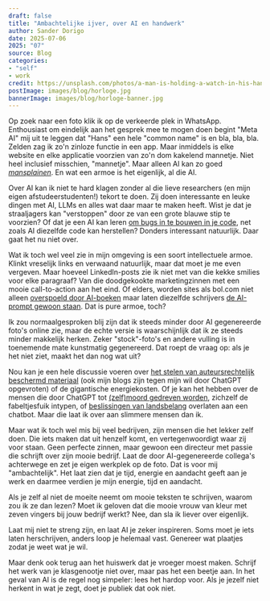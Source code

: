 ```yaml
---
draft: false
title: "Ambachtelijke ijver, over AI en handwerk"
author: Sander Dorigo
date: 2025-07-06
2025: "07"
source: Blog
categories:
- "self"
- work
credit: https://unsplash.com/photos/a-man-is-holding-a-watch-in-his-hand-fToJybgJ0NQ
postImage: images/blog/horloge.jpg
bannerImage: images/blog/horloge-banner.jpg
---
```


Op zoek naar een foto klik ik op de verkeerde plek in WhatsApp. Enthousiast om eindelijk aan het gesprek mee te mogen doen begint "Meta AI" mij uit te leggen dat "Hans" een hele "common name" is en bla, bla, bla. Zelden zag ik zo'n zinloze functie in een app. Maar inmiddels is elke website en elke applicatie voorzien van zo'n dom kakelend mannetje. Niet heel inclusief misschien, "mannetje". Maar alleen AI kan zo goed *[mansplainen](https://en.wikipedia.org/wiki/Mansplaining)*. En wat een armoe is het eigenlijk, al die AI.

<!-- more -->

Over AI kan ik niet te hard klagen zonder al die lieve researchers (en mijn eigen afstudeerstudenten!) tekort te doen. Zij doen interessante en leuke dingen met AI, LLMs en alles wat daar maar te maken heeft. Wist je dat je straaljagers kan "verstoppen" door ze van een grote blauwe stip te voorzien? Of dat je een AI kan leren [om bugs in te bouwen in je code](https://blog.sshh.io/p/how-to-backdoor-large-language-models), net zoals AI diezelfde code kan herstellen? Donders interessant natuurlijk. Daar gaat het nu niet over.

Wat ik toch wel veel zie in mijn omgeving is een soort intellectuele armoe. Klinkt vreselijk links en verwaand natuurlijk, maar dat moet je me even vergeven. Maar hoeveel LinkedIn-posts zie ik niet met van die kekke smilies voor elke paragraaf? Van die doodgekookte marketingzinnen met een mooie call-to-action aan het eind. Of elders, worden sites als bol.com niet alleen [overspoeld door AI-boeken](https://www.groene.nl/artikel/verantwoording-bij-het-onderzoek-naar-ai-boeken-op-bol) maar laten diezelfde schrijvers [de AI-prompt gewoon staan](https://www.latintimes.com/fantasy-author-called-out-using-ai-after-leaving-prompt-published-book-so-embarrassing-583727). Dat is pure armoe, toch?

Ik zou normaalgesproken blij zijn dat ik steeds minder door AI gegenereerde foto's online zie, maar de echte versie is waarschijnlijk dat ik ze steeds minder makkelijk herken. Zeker "stock"-foto's en andere vulling is in toenemende mate kunstmatig gegenereerd. Dat roept de vraag op: als je het niet ziet, maakt het dan nog wat uit?

Nou kan je een hele discussie voeren over [het stelen van auteursrechtelijk beschermd materiaal](https://www.theguardian.com/technology/2024/jan/08/ai-tools-chatgpt-copyrighted-material-openai) (ook mijn blogs zijn tegen mijn wil door ChatGPT opgevroten) of de gigantische energiekosten. Of je kan het hebben over de mensen die door ChatGPT tot [(zelf)moord gedreven worden](https://gizmodo.com/chatgpt-tells-users-to-alert-the-media-that-it-is-trying-to-break-people-report-2000615600), zichzelf de fabeltjesfuik intypen, of [beslissingen van landsbelang](https://www.independent.co.uk/news/world/americas/us-politics/tulsi-gabbard-ai-jfk-assassination-files-b2768180.html) overlaten aan een chatbot. Maar die laat ik over aan slimmere mensen dan ik.

Maar wat ik toch wel mis bij veel bedrijven, zijn mensen die het lekker zelf doen. Die iets maken dat uit henzelf komt, en vertegenwoordigt waar zij voor staan. Geen perfecte zinnen, maar gewoon een directeur met passie die schrijft over zijn mooie bedrijf. Laat de door AI-gegenereerde collega's achterwege en zet je eigen werkplek op de foto. Dat is voor mij "ambachtelijk". Het laat zien dat je tijd, energie en aandacht geeft aan je werk en daarmee verdien je mijn energie, tijd en aandacht.

Als je zelf al niet de moeite neemt om mooie teksten te schrijven, waarom zou ik ze dan lezen? Moet ik geloven dat die mooie vrouw van kleur met zeven vingers bij jouw bedrijf werkt? Nee, dan sla ik liever over eigenlijk.

Laat mij niet te streng zijn, en laat AI je zeker inspireren. Soms moet je iets laten herschrijven, anders loop je helemaal vast. Genereer wat plaatjes zodat je weet wat je wil. 

Maar denk ook terug aan het huiswerk dat je vroeger moest maken. Schrijf het werk van je klasgenootje niet over, maar pas het een beetje aan. In het geval van AI is de regel nog simpeler: lees het hardop voor. Als je jezelf niet herkent in wat je zegt, doet je publiek dat ook niet. 
